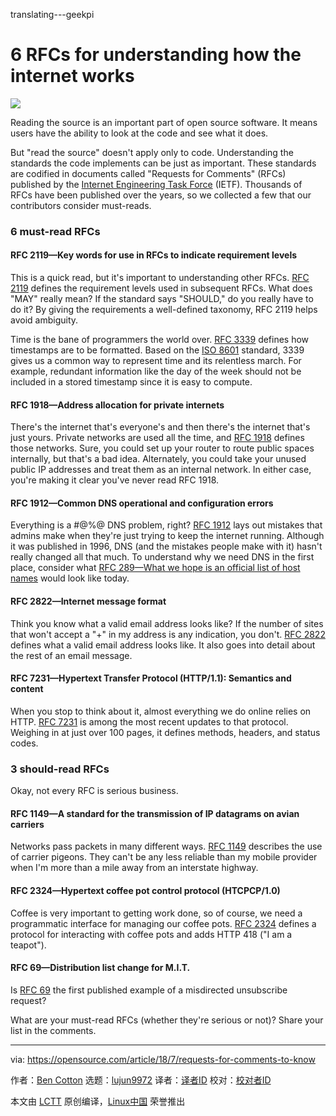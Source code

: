 translating---geekpi

6 RFCs for understanding how the internet works
======

![](https://opensource.com/sites/default/files/styles/image-full-size/public/lead-images/LAW-Internet_construction_9401467_520x292_0512_dc.png?itok=RPkPPtDe)

Reading the source is an important part of open source software. It means users have the ability to look at the code and see what it does.

But "read the source" doesn't apply only to code. Understanding the standards the code implements can be just as important. These standards are codified in documents called "Requests for Comments" (RFCs) published by the [Internet Engineering Task Force][1] (IETF). Thousands of RFCs have been published over the years, so we collected a few that our contributors consider must-reads.

### 6 must-read RFCs

#### RFC 2119—Key words for use in RFCs to indicate requirement levels

This is a quick read, but it's important to understanding other RFCs. [RFC 2119][2] defines the requirement levels used in subsequent RFCs. What does "MAY" really mean? If the standard says "SHOULD," do you really have to do it? By giving the requirements a well-defined taxonomy, RFC 2119 helps avoid ambiguity.

Time is the bane of programmers the world over. [RFC 3339][3] defines how timestamps are to be formatted. Based on the [ISO 8601][4] standard, 3339 gives us a common way to represent time and its relentless march. For example, redundant information like the day of the week should not be included in a stored timestamp since it is easy to compute.

#### RFC 1918—Address allocation for private internets

There's the internet that's everyone's and then there's the internet that's just yours. Private networks are used all the time, and [RFC 1918][5] defines those networks. Sure, you could set up your router to route public spaces internally, but that's a bad idea. Alternately, you could take your unused public IP addresses and treat them as an internal network. In either case, you're making it clear you've never read RFC 1918.

#### RFC 1912—Common DNS operational and configuration errors

Everything is a #@%@ DNS problem, right? [RFC 1912][6] lays out mistakes that admins make when they're just trying to keep the internet running. Although it was published in 1996, DNS (and the mistakes people make with it) hasn't really changed all that much. To understand why we need DNS in the first place, consider what [RFC 289—What we hope is an official list of host names][7] would look like today.

#### RFC 2822—Internet message format

Think you know what a valid email address looks like? If the number of sites that won't accept a "+" in my address is any indication, you don't. [RFC 2822][8] defines what a valid email address looks like. It also goes into detail about the rest of an email message.

#### RFC 7231—Hypertext Transfer Protocol (HTTP/1.1): Semantics and content

When you stop to think about it, almost everything we do online relies on HTTP. [RFC 7231][9] is among the most recent updates to that protocol. Weighing in at just over 100 pages, it defines methods, headers, and status codes.

### 3 should-read RFCs

Okay, not every RFC is serious business.

#### RFC 1149—A standard for the transmission of IP datagrams on avian carriers

Networks pass packets in many different ways. [RFC 1149][10] describes the use of carrier pigeons. They can't be any less reliable than my mobile provider when I'm more than a mile away from an interstate highway.

#### RFC 2324—Hypertext coffee pot control protocol (HTCPCP/1.0)

Coffee is very important to getting work done, so of course, we need a programmatic interface for managing our coffee pots. [RFC 2324][11] defines a protocol for interacting with coffee pots and adds HTTP 418 ("I am a teapot").

#### RFC 69—Distribution list change for M.I.T.

Is [RFC 69][12] the first published example of a misdirected unsubscribe request?

What are your must-read RFCs (whether they're serious or not)? Share your list in the comments.

--------------------------------------------------------------------------------

via: https://opensource.com/article/18/7/requests-for-comments-to-know

作者：[Ben Cotton][a]
选题：[lujun9972](https://github.com/lujun9972)
译者：[译者ID](https://github.com/译者ID)
校对：[校对者ID](https://github.com/校对者ID)

本文由 [LCTT](https://github.com/LCTT/TranslateProject) 原创编译，[Linux中国](https://linux.cn/) 荣誉推出

[a]:https://opensource.com/users/bcotton
[1]:https://www.ietf.org
[2]:https://www.rfc-editor.org/rfc/rfc2119.txt
[3]:https://www.rfc-editor.org/rfc/rfc3339.txt
[4]:https://www.iso.org/iso-8601-date-and-time-format.html
[5]:https://www.rfc-editor.org/rfc/rfc1918.txt
[6]:https://www.rfc-editor.org/rfc/rfc1912.txt
[7]:https://www.rfc-editor.org/rfc/rfc289.txt
[8]:https://www.rfc-editor.org/rfc/rfc2822.txt
[9]:https://www.rfc-editor.org/rfc/rfc7231.txt
[10]:https://www.rfc-editor.org/rfc/rfc1149.txt
[11]:https://www.rfc-editor.org/rfc/rfc2324.txt
[12]:https://www.rfc-editor.org/rfc/rfc69.txt
